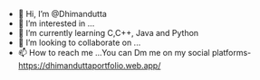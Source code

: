 - 👋 Hi, I’m @Dhimandutta
- 👀 I’m interested in ...
- 🌱 I’m currently learning C,C++, Java and Python
- 💞️ I’m looking to collaborate on ...
- 📫 How to reach me ...You can Dm me on my social platforms- https://dhimanduttaportfolio.web.app/


<!---
Dhimandutta/Dhimandutta is a ✨ special ✨ repository because its `README.md` (this file) appears on your GitHub profile.
You can click the Preview link to take a look at your changes.
--->

